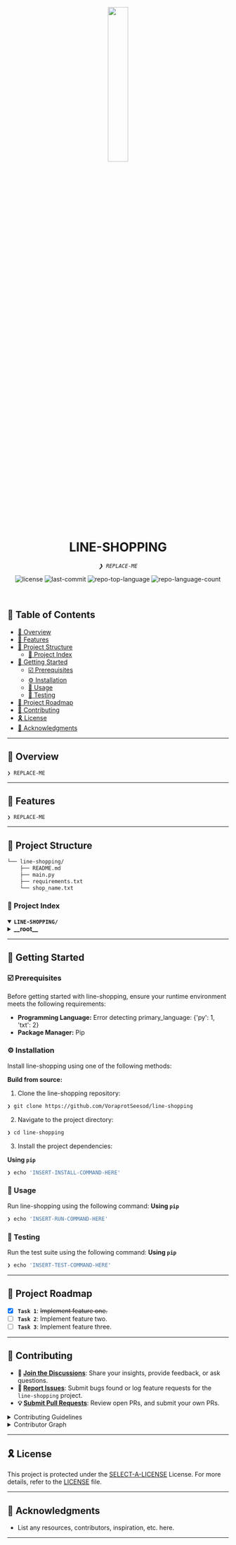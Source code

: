 <p align="center">
    <img src="https://cdn-icons-png.flaticon.com/512/6295/6295417.png" align="center" width="30%">
</p>
<p align="center"><h1 align="center">LINE-SHOPPING</h1></p>
<p align="center">
	<em><code>❯ REPLACE-ME</code></em>
</p>
<p align="center">
	<img src="https://img.shields.io/github/license/VoraprotSeesod/line-shopping?style=default&logo=opensourceinitiative&logoColor=white&color=06c755" alt="license">
	<img src="https://img.shields.io/github/last-commit/VoraprotSeesod/line-shopping?style=default&logo=git&logoColor=white&color=06c755" alt="last-commit">
	<img src="https://img.shields.io/github/languages/top/VoraprotSeesod/line-shopping?style=default&color=06c755" alt="repo-top-language">
	<img src="https://img.shields.io/github/languages/count/VoraprotSeesod/line-shopping?style=default&color=06c755" alt="repo-language-count">
</p>
<p align="center"><!-- default option, no dependency badges. -->
</p>
<p align="center">
	<!-- default option, no dependency badges. -->
</p>
<br>

## 🔗 Table of Contents

- [📍 Overview](#-overview)
- [👾 Features](#-features)
- [📁 Project Structure](#-project-structure)
  - [📂 Project Index](#-project-index)
- [🚀 Getting Started](#-getting-started)
  - [☑️ Prerequisites](#-prerequisites)
  - [⚙️ Installation](#-installation)
  - [🤖 Usage](#🤖-usage)
  - [🧪 Testing](#🧪-testing)
- [📌 Project Roadmap](#-project-roadmap)
- [🔰 Contributing](#-contributing)
- [🎗 License](#-license)
- [🙌 Acknowledgments](#-acknowledgments)

---

## 📍 Overview

<code>❯ REPLACE-ME</code>

---

## 👾 Features

<code>❯ REPLACE-ME</code>

---

## 📁 Project Structure

```sh
└── line-shopping/
    ├── README.md
    ├── main.py
    ├── requirements.txt
    └── shop_name.txt
```


### 📂 Project Index
<details open>
	<summary><b><code>LINE-SHOPPING/</code></b></summary>
	<details> <!-- __root__ Submodule -->
		<summary><b>__root__</b></summary>
		<blockquote>
			<table>
			<tr>
				<td><b><a href='https://github.com/VoraprotSeesod/line-shopping/blob/master/main.py'>main.py</a></b></td>
				<td><code>❯ REPLACE-ME</code></td>
			</tr>
			<tr>
				<td><b><a href='https://github.com/VoraprotSeesod/line-shopping/blob/master/shop_name.txt'>shop_name.txt</a></b></td>
				<td><code>❯ REPLACE-ME</code></td>
			</tr>
			<tr>
				<td><b><a href='https://github.com/VoraprotSeesod/line-shopping/blob/master/requirements.txt'>requirements.txt</a></b></td>
				<td><code>❯ REPLACE-ME</code></td>
			</tr>
			</table>
		</blockquote>
	</details>
</details>

---
## 🚀 Getting Started

### ☑️ Prerequisites

Before getting started with line-shopping, ensure your runtime environment meets the following requirements:

- **Programming Language:** Error detecting primary_language: {'py': 1, 'txt': 2}
- **Package Manager:** Pip


### ⚙️ Installation

Install line-shopping using one of the following methods:

**Build from source:**

1. Clone the line-shopping repository:
```sh
❯ git clone https://github.com/VoraprotSeesod/line-shopping
```

2. Navigate to the project directory:
```sh
❯ cd line-shopping
```

3. Install the project dependencies:


**Using `pip`**

```sh
❯ echo 'INSERT-INSTALL-COMMAND-HERE'
```




### 🤖 Usage
Run line-shopping using the following command:
**Using `pip`** &nbsp; [<img align="center" src="" />]()

```sh
❯ echo 'INSERT-RUN-COMMAND-HERE'
```


### 🧪 Testing
Run the test suite using the following command:
**Using `pip`** &nbsp; [<img align="center" src="" />]()

```sh
❯ echo 'INSERT-TEST-COMMAND-HERE'
```


---
## 📌 Project Roadmap

- [X] **`Task 1`**: <strike>Implement feature one.</strike>
- [ ] **`Task 2`**: Implement feature two.
- [ ] **`Task 3`**: Implement feature three.

---

## 🔰 Contributing

- **💬 [Join the Discussions](https://github.com/VoraprotSeesod/line-shopping/discussions)**: Share your insights, provide feedback, or ask questions.
- **🐛 [Report Issues](https://github.com/VoraprotSeesod/line-shopping/issues)**: Submit bugs found or log feature requests for the `line-shopping` project.
- **💡 [Submit Pull Requests](https://github.com/VoraprotSeesod/line-shopping/blob/main/CONTRIBUTING.md)**: Review open PRs, and submit your own PRs.

<details closed>
<summary>Contributing Guidelines</summary>

1. **Fork the Repository**: Start by forking the project repository to your github account.
2. **Clone Locally**: Clone the forked repository to your local machine using a git client.
   ```sh
   git clone https://github.com/VoraprotSeesod/line-shopping
   ```
3. **Create a New Branch**: Always work on a new branch, giving it a descriptive name.
   ```sh
   git checkout -b new-feature-x
   ```
4. **Make Your Changes**: Develop and test your changes locally.
5. **Commit Your Changes**: Commit with a clear message describing your updates.
   ```sh
   git commit -m 'Implemented new feature x.'
   ```
6. **Push to github**: Push the changes to your forked repository.
   ```sh
   git push origin new-feature-x
   ```
7. **Submit a Pull Request**: Create a PR against the original project repository. Clearly describe the changes and their motivations.
8. **Review**: Once your PR is reviewed and approved, it will be merged into the main branch. Congratulations on your contribution!
</details>

<details closed>
<summary>Contributor Graph</summary>
<br>
<p align="left">
   <a href="https://github.com{/VoraprotSeesod/line-shopping/}graphs/contributors">
      <img src="https://contrib.rocks/image?repo=VoraprotSeesod/line-shopping">
   </a>
</p>
</details>

---

## 🎗 License

This project is protected under the [SELECT-A-LICENSE](https://choosealicense.com/licenses) License. For more details, refer to the [LICENSE](https://choosealicense.com/licenses/) file.

---

## 🙌 Acknowledgments

- List any resources, contributors, inspiration, etc. here.

---
